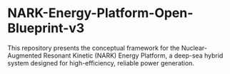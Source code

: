 # NARK-Energy-Platform-Open-Blueprint-v3
This repository presents the conceptual framework for the Nuclear-Augmented Resonant Kinetic (NARK) Energy Platform, a deep-sea hybrid system designed for high-efficiency, reliable power generation.
